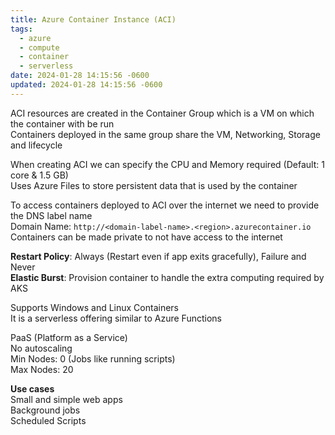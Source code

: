 ```yaml
---
title: Azure Container Instance (ACI)
tags:
  - azure
  - compute
  - container
  - serverless
date: 2024-01-28 14:15:56 -0600
updated: 2024-01-28 14:15:56 -0600
---
```


ACI resources are created in the Container Group which is a VM on which the container with be run  
Containers deployed in the same group share the VM, Networking, Storage and lifecycle  

When creating ACI we can specify the CPU and Memory required (Default: 1 core & 1.5 GB)  
Uses Azure Files to store persistent data that is used by the container  

To access containers deployed to ACI over the internet we need to provide the DNS label name  
Domain Name: `http://<domain-label-name>.<region>.azurecontainer.io`  
Containers can be made private to not have access to the internet  

**Restart Policy**: Always (Restart even if app exits gracefully), Failure and Never  
**Elastic Burst**: Provision container to handle the extra computing required by AKS  

Supports Windows and Linux Containers  
It is a serverless offering similar to Azure Functions

PaaS (Platform as a Service)  
No autoscaling  
Min Nodes: 0 (Jobs like running scripts)  
Max Nodes: 20

**Use cases**  
Small and simple web apps  
Background jobs  
Scheduled Scripts  
